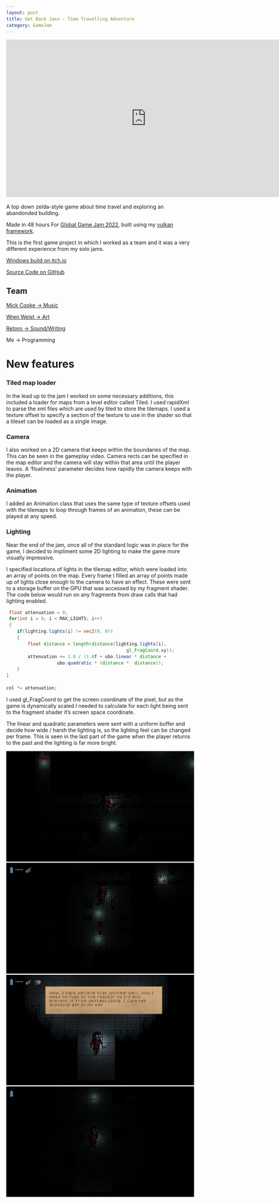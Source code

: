 ```yaml
---
layout: post
title: Get Back Jaxx - Time Travelling Adventure
category: GameJam
---
```


<iframe width="750" height="422" src="https://www.youtube.com/embed/52hGGog31QE" title="GetBackJaxx (GGJ 2022 - 48hr team game jam)" frameborder="0" allow="accelerometer; autoplay; clipboard-write; encrypted-media; gyroscope; picture-in-picture; web-share" allowfullscreen></iframe>

A top down zelda-style game about time travel and exploring an abandonded building.

Made in 48 hours For [Global Game Jam 2022](https://globalgamejam.org/2022/games/get-back-jaxx-3), built using my [vulkan framework](https://github.com/NoamZeise/Vulkan-Environment).

This is the first game project in which I worked as a team and it was a very different experience from my solo jams. 

<!-- more -->

[Windows build on itch.io](https://noamzeise.itch.io/get-back-jaxx)

[Source Code on GitHub](https://github.com/NoamZeise/GGJ22)


## Team

[Mick Cooke -> Music](https://www.toomanycookes.co.uk/)

[Wren Weist -> Art](https://www.artstation.com/wrenwiest)

[Retoro -> Sound/Writing](https://www.retrossfx.com/)

Me -> Programming 

# New features

### Tiled map loader

In the lead up to the jam I worked on some necessary additions, this included a loader for maps from a level editor called Tiled. I used rapidXml to parse the xml files which are used by tiled to store the tilemaps. I used a texture offset to specify a section of the texture to use in the shader so that a tileset can be loaded as a single image.

### Camera

I also worked on a 2D camera that keeps within the boundaries of the map. This can be seen in the gameplay video. Camera rects can be specified in the map editor and the camera will stay within that area until the player leaves. A ‘floatiness’ parameter decides how rapidly the camera keeps with the player.

### Animation

I added an Animation class that uses the same type of texture offsets used with the tilemaps to loop through frames of an animation, these can be played at any speed.

### Lighting

Near the end of the jam, once all of the standard logic was in place for the game, I decided to impliment some 2D lighting to make the game more visually impressive.

I specified locations of lights in the tilemap editor, which were loaded into an array of points on the map. Every frame I filled an array of points made up of lights close enough to the camera to have an effect. These were sent to a storage buffer on the GPU that was accessed by my fragment shader. The code below would run on any fragments from draw calls that had lighting enabled.


```glsl
 float attenuation = 0;
 for(int i = 0; i < MAX_LIGHTS; i++)
 {
    if(lighting.lights[i] != vec2(0, 0))
    {
        float distance = length(distance(lighting.lights[i],
                                             gl_FragCoord.xy));
        attenuation += 1.0 / (1.0f + ubo.linear * distance + 
    		       ubo.quadratic * (distance *  distance));  
    }
}

col *= attenuation;
```

I used gl_FragCoord to get the screen coordinate of the pixel, but as the game is dynamically scaled I needed to calculate for each light being sent to the fragment shader it’s screen space coordinate.

The linear and quadratic parameters were sent with a uniform buffer and decide how wide / harsh the lighting is, so the lighting feel can be changed per frame. This is seen in the last part of the game when the player returns to the past and the lighting is far more bright.



![ss1](/assets/img/posts/get-back-jaxx/ss1.webp)
![ss2](/assets/img/posts/get-back-jaxx/ss2.webp)
![ss3](/assets/img/posts/get-back-jaxx/ss3.webp)
![ss4](/assets/img/posts/get-back-jaxx/ss4.webp)
